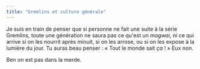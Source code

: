 ```yaml
---
title: "Gremlins et culture générale"
---
```


Je suis en train de penser que si personne ne fait une suite à la série
Gremlins, toute une génération ne saura pas ce qu'est un _mogwai_, ni ce qui
arrive si on les nourrit après minuit, si on les arrose, ou si on les expose à
la lumière du jour. Tu auras beau penser : « Tout le monde sait _ça_ ! » Eux
non.

Ben on est pas dans la merde.

